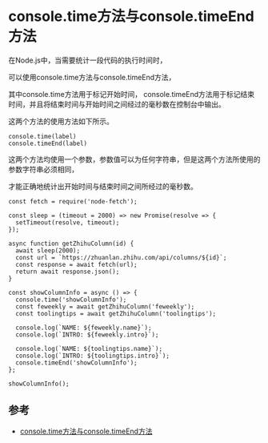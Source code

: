 # console.time方法与console.timeEnd方法


在Node.js中，当需要统计一段代码的执行时间时，

可以使用console.time方法与console.timeEnd方法，

其中console.time方法用于标记开始时间，
console.timeEnd方法用于标记结束时间，并且将结束时间与开始时间之间经过的毫秒数在控制台中输出。

这两个方法的使用方法如下所示。
```
console.time(label)  
console.timeEnd(label) 

```
这两个方法均使用一个参数，参数值可以为任何字符串，但是这两个方法所使用的参数字符串必须相同，

才能正确地统计出开始时间与结束时间之间所经过的毫秒数。

```
const fetch = require('node-fetch');

const sleep = (timeout = 2000) => new Promise(resolve => {
  setTimeout(resolve, timeout);
});

async function getZhihuColumn(id) {
  await sleep(2000);
  const url = `https://zhuanlan.zhihu.com/api/columns/${id}`;
  const response = await fetch(url);
  return await response.json();
}

const showColumnInfo = async () => {
  console.time('showColumnInfo');
  const feweekly = await getZhihuColumn('feweekly');
  const toolingtips = await getZhihuColumn('toolingtips');

  console.log(`NAME: ${feweekly.name}`);
  console.log(`INTRO: ${feweekly.intro}`);

  console.log(`NAME: ${toolingtips.name}`);
  console.log(`INTRO: ${toolingtips.intro}`);
  console.timeEnd('showColumnInfo');
};

showColumnInfo();
```


## 参考
- [console.time方法与console.timeEnd方法]()
